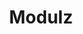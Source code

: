 ---
title: Modulz
intro: Like Sketch but with interactive components, box model layout and React export.
link: http://www.modulz.app
category:
- Design-to-code
image: "modulz.svg"
---